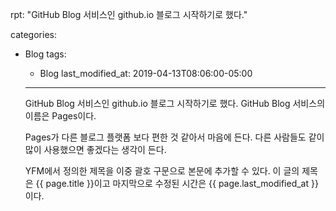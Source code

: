 rpt: "GitHub Blog 서비스인 github.io 블로그 시작하기로 했다."

categories:
  - Blog
  tags:
    - Blog
    last_modified_at: 2019-04-13T08:06:00-05:00
    ---

    GitHub Blog 서비스인 github.io 블로그 시작하기로 했다.
    GitHub Blog 서비스의 이름은 Pages이다.

    Pages가 다른 블로그 플랫폼 보다 편한 것 같아서 마음에 든다.
    다른 사람들도 같이 많이 사용했으면 좋겠다는 생각이 든다.

    YFM에서 정의한 제목을 이중 괄호 구문으로 본문에 추가할 수 있다.
    이 글의 제목은 {{ page.title }}이고
    마지막으로 수정된 시간은 {{ page.last_modified_at }}이다.

